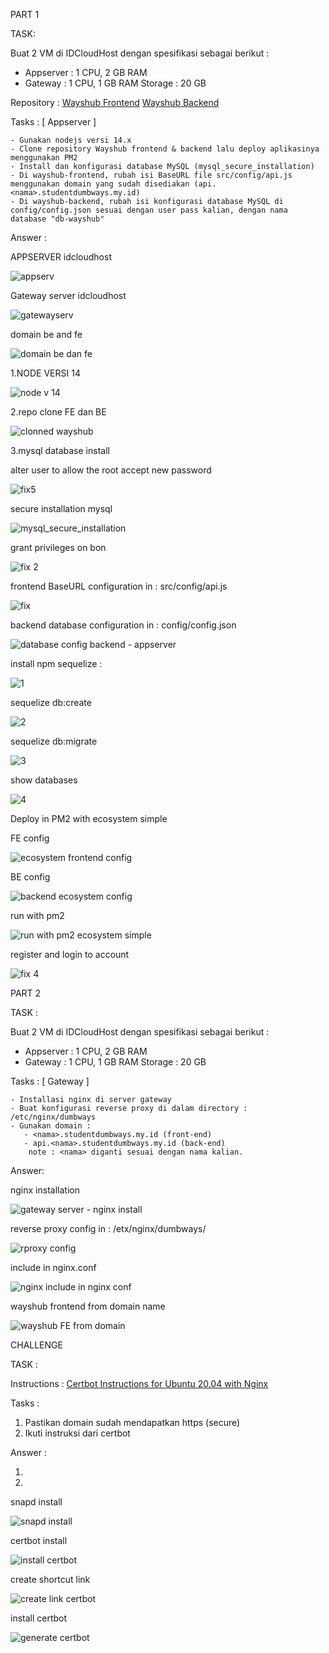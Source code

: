 PART 1

TASK:


Buat 2 VM di IDCloudHost dengan spesifikasi sebagai berikut :
   - Appserver : 1 CPU, 2 GB RAM
   - Gateway : 1 CPU, 1 GB RAM
    Storage : 20 GB

Repository :
[Wayshub Frontend](https://github.com/dumbwaysdev/wayshub-frontend)
[Wayshub Backend](https://github.com/dumbwaysdev/wayshub-backend)


Tasks :
[ Appserver ]

    - Gunakan nodejs versi 14.x
    - Clone repository Wayshub frontend & backend lalu deploy aplikasinya menggunakan PM2
    - Install dan konfigurasi database MySQL (mysql_secure_installation)
    - Di wayshub-frontend, rubah isi BaseURL file src/config/api.js menggunakan domain yang sudah disediakan (api.<nama>.studentdumbways.my.id)
    - Di wayshub-backend, rubah isi konfigurasi database MySQL di config/config.json sesuai dengan user pass kalian, dengan nama database "db-wayshub"


Answer :

APPSERVER idcloudhost

![appserv](https://user-images.githubusercontent.com/91004163/230774957-b20a4de3-20ca-42e8-99de-9d2be091dbe4.png)

Gateway server idcloudhost

![gatewayserv](https://user-images.githubusercontent.com/91004163/230774965-e989693a-3877-498d-8fa7-ce53d5ab2e5c.png)

domain be and fe

![domain be dan fe](https://user-images.githubusercontent.com/91004163/230775288-03c2e12c-6b08-4ee1-83fc-3e5c99756fd1.png)



1.NODE VERSI 14 

![node v 14](https://user-images.githubusercontent.com/91004163/230774229-83cb9c05-8a7d-44cb-99a4-ec3246873442.png)

2.repo clone FE dan BE 

![clonned wayshub](https://user-images.githubusercontent.com/91004163/230774253-b8b908ea-5fa2-42ed-a3fd-2482e0ac3a58.png)


3.mysql database install

alter user to allow the root accept new password


![fix5](https://user-images.githubusercontent.com/91004163/230868384-2a984c32-4130-4f2b-a590-5900c6a62746.png)


secure installation mysql

![mysql_secure_installation](https://user-images.githubusercontent.com/91004163/230774296-235710f0-4b34-4ea0-b3cf-2fa72514fac4.png)


grant privileges on bon

![fix 2](https://user-images.githubusercontent.com/91004163/230807806-eb1ca7a0-8139-43d2-8b69-d3eca5e86afb.jpg)


frontend BaseURL configuration in : src/config/api.js

![fix](https://user-images.githubusercontent.com/91004163/230806785-6a49f589-a2f5-42c4-a9a9-417116750d52.png)


backend database configuration in : config/config.json


![database config backend - appserver](https://user-images.githubusercontent.com/91004163/230776033-818a88a2-0cfe-4696-a54c-fdfd9e5dd738.png)

install npm sequelize :

![1](https://user-images.githubusercontent.com/91004163/230799544-0b9b3e7a-8127-418a-87bd-ceb309d154e7.png)


sequelize db:create

![2](https://user-images.githubusercontent.com/91004163/230799548-44873b1f-8a3a-4d26-82be-c5eb5182cd42.png)


sequelize db:migrate

![3](https://user-images.githubusercontent.com/91004163/230799555-7272702d-4fc3-4617-9dc6-8b9a426a90d5.png)

show databases

![4](https://user-images.githubusercontent.com/91004163/230799566-3fb7f7c1-eced-41a6-b8e9-658c615e4474.png)



Deploy in PM2 with ecosystem simple

FE config

![ecosystem frontend config](https://user-images.githubusercontent.com/91004163/230774370-4d705823-bfd4-4853-b359-9c4ddaa036fc.png)


BE config

![backend ecosystem config](https://user-images.githubusercontent.com/91004163/230774376-a1b80bfa-94cc-4b7f-b361-96425e63f658.png)

run with pm2

![run with pm2 ecosystem simple](https://user-images.githubusercontent.com/91004163/230774335-5ae8fbc1-ecb7-457f-956c-767f8592c179.png)


register and login to account


![fix 4](https://user-images.githubusercontent.com/91004163/230808487-e4484621-0578-4450-9877-5d25e739f81b.png)


PART 2

TASK :


Buat 2 VM di IDCloudHost dengan spesifikasi sebagai berikut :
   - Appserver : 1 CPU, 2 GB RAM
   - Gateway : 1 CPU, 1 GB RAM
    Storage : 20 GB

Tasks :
[ Gateway ]

    - Installasi nginx di server gateway
    - Buat konfigurasi reverse proxy di dalam directory : /etc/nginx/dumbways
    - Gunakan domain :
       - <nama>.studentdumbways.my.id (front-end)
       - api.<nama>.studentdumbways.my.id (back-end)
        note : <nama> diganti sesuai dengan nama kalian.


Answer:

nginx installation

![gateway server - nginx install](https://user-images.githubusercontent.com/91004163/230775130-42673df0-bc55-4df1-ad2d-5cf8fc209231.png)

reverse proxy config in : /etx/nginx/dumbways/

![rproxy config](https://user-images.githubusercontent.com/91004163/230775164-6e16e140-54ec-423a-901e-fd6962a549de.png)


include in nginx.conf

![nginx include in nginx conf](https://user-images.githubusercontent.com/91004163/230776340-05d4641a-2353-4b53-8104-d136455f61da.png)

wayshub frontend from domain name

![wayshub FE from domain](https://user-images.githubusercontent.com/91004163/230797829-277921ff-b5c0-4123-a6ae-58af192101dc.png)


CHALLENGE

TASK :

Instructions :
[Certbot Instructions for Ubuntu 20.04 with Nginx](https://certbot.eff.org/instructions?ws=nginx&os=ubuntufocal)

Tasks :
1. Pastikan domain sudah mendapatkan https (secure)
2. Ikuti instruksi dari certbot

Answer :

1.

2.
snapd install

![snapd install](https://user-images.githubusercontent.com/91004163/230786763-95b1b6e6-a44a-4ffa-8c6c-a07dfd15d585.png)

certbot install

![install certbot](https://user-images.githubusercontent.com/91004163/230786764-a7029b39-7193-4e25-86cf-c8f0ff732aa0.png)

create shortcut link

![create link certbot](https://user-images.githubusercontent.com/91004163/230786772-14d4b32d-2f71-4d1d-8d2d-616be0d1375c.png)

install certbot 

![generate certbot](https://user-images.githubusercontent.com/91004163/230786779-79a7c87b-65ee-4239-96dc-29934799d9c6.png)


